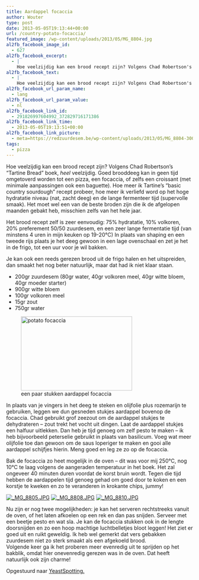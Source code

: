 ```yaml
---
title: Aardappel focaccia
author: Wouter
type: post
date: 2013-05-05T19:13:44+00:00
url: /country-potato-focaccia/
featured_image: /wp-content/uploads/2013/05/MG_8804.jpg
al2fb_facebook_image_id:
  - 627
al2fb_facebook_excerpt:
  - |
    Hoe veelzijdig kan een brood recept zijn? Volgens Chad Robertson's "Tartine Bread" boek, <em>heel</em> veelzijdig. Goed brooddeeg kan in geen tijd omgetoverd worden tot een pizza, een focaccia, of zelfs een croissant (met minimale aanpassingen ook een baguette). Hoe meer ik Tartine's "basic country sourdough" recept probeer, hoe meer ik verliefd word op het hoge hydratatie niveau (nat, zacht deeg) en de lange fermenteer tijd (supervolle smaak). Het moet wel een van de beste broden zijn die ik de afgelopen maanden gebakt heb, misschien zelfs van het hele jaar.
al2fb_facebook_text:
  - |
    Hoe veelzijdig kan een brood recept zijn? Volgens Chad Robertson's "Tartine Bread" boek, <em>heel</em> veelzijdig. Goed brooddeeg kan in geen tijd omgetoverd worden tot een pizza, een focaccia, of zelfs een croissant (met minimale aanpassingen ook een baguette). Hoe meer ik Tartine's "basic country sourdough" recept probeer, hoe meer ik verliefd word op het hoge hydratatie niveau (nat, zacht deeg) en de lange fermenteer tijd (supervolle smaak). Het moet wel een van de beste broden zijn die ik de afgelopen maanden gebakt heb, misschien zelfs van het hele jaar.
al2fb_facebook_url_param_name:
  - lang
al2fb_facebook_url_param_value:
  - nl
al2fb_facebook_link_id:
  - 291826997604992_372829716171386
al2fb_facebook_link_time:
  - 2013-05-05T19:13:51+00:00
al2fb_facebook_link_picture:
  - meta=https://redzuurdesem.be/wp-content/uploads/2013/05/MG_8804-300x200.jpg
tags:
  - pizza
---
```


Hoe veelzijdig kan een brood recept zijn? Volgens Chad Robertson&#8217;s &#8220;Tartine Bread&#8221; boek, _heel_ veelzijdig. Goed brooddeeg kan in geen tijd omgetoverd worden tot een pizza, een focaccia, of zelfs een croissant (met minimale aanpassingen ook een baguette). Hoe meer ik Tartine&#8217;s &#8220;basic country sourdough&#8221; recept probeer, hoe meer ik verliefd word op het hoge hydratatie niveau (nat, zacht deeg) en de lange fermenteer tijd (supervolle smaak). Het moet wel een van de beste broden zijn die ik de afgelopen maanden gebakt heb, misschien zelfs van het hele jaar.

Het brood recept zelf is zeer eenvoudig: 75% hydratatie, 10% volkoren, 20% preferement 50/50 zuurdesem, en een zeer lange fermentatie tijd (van minstens 4 uren in mijn keuken op 19-20°C) In plaats van shaping en een tweede rijs plaats je het deeg gewoon in een lage ovenschaal en zet je het in de frigo, tot een uur voor je wil bakken.
  
Je kan ook een reeds gerezen brood uit de frigo halen en het uitspreiden, dan smaakt het nog beter natuurlijk, maar dat had ik niet klaar staan.

  * <span style="line-height: 15px;">200gr zuurdesem (80gr water, 40gr volkoren meel, 40gr witte bloem, 40gr moeder starter)</span>
  * 900gr witte bloem
  * 100gr volkoren meel
  * 15gr zout
  * 750gr water

<figure id="attachment_627" style="width: 300px" class="wp-caption aligncenter"><a href="https://redzuurdesem.be/wp-content/uploads/2013/05/MG_8804.jpg"><img class="size-medium wp-image-627" title="potato focaccia" alt="potato focaccia" src="https://redzuurdesem.be/wp-content/uploads/2013/05/MG_8804-300x200.jpg" width="300" height="200" srcset="https://redzuurdesem.be/wp-content/uploads/2013/05/MG_8804-300x200.jpg 300w, https://redzuurdesem.be/wp-content/uploads/2013/05/MG_8804-700x466.jpg 700w, https://redzuurdesem.be/wp-content/uploads/2013/05/MG_8804.jpg 1024w" sizes="(max-width: 300px) 100vw, 300px" /></a><figcaption class="wp-caption-text">een paar stukken aardappel focaccia</figcaption></figure>

<div style="clear: both;">
  In plaats van je vingers in het deeg te steken en olijfolie plus rozemarijn te gebruiken, leggen we dun gesneden stukjes aardappel bovenop de focaccia. Chad gebruikt grof zeezout om de aardappel stukjes te dehydrateren &#8211; zout trekt het vocht uit dingen. Laat de aardappel stukjes een halfuur uitlekken. Dan heb je tijd genoeg om zelf pesto te maken &#8211; ik heb bijvoorbeeld peterselie gebruikt in plaats van basilicum. Voeg wat meer olijfolie toe dan gewoon om de saus loperiger te maken en gooi alle aardappel schijfjes hierin. Meng goed en leg ze zo op de focaccia.</p> 
  
  <p>
    Bak de focaccia zo heet mogelijk in de oven &#8211; dit was voor mij 250°C, nog 10°C te laag volgens de aangeraden temperatuur in het boek. Het zal ongeveer 40 minuten duren voordat de korst bruin wordt. Tegen die tijd hebben de aardappelen tijd genoeg gehad om goed door te koken en een korstje te kweken en zo te veranderen in krokante chips, jummy!
  </p>
</div>


<p><a href="http://lh4.ggpht.com/-LNPH8g7UVQE/UYanw0AG0OI/AAAAAAAAG1k/hIoQ37ncgw8/s1024/_MG_8805.JPG" link="https://picasaweb.google.com/108809100421188137955/Savesourdough#5874567220986040546" title="" ><img src="https://lh4.ggpht.com/-LNPH8g7UVQE/UYanw0AG0OI/AAAAAAAAG1k/hIoQ37ncgw8/w400-o/_MG_8805.JPG" alt="_MG_8805.JPG" title="" class="alignleft pe2-photo"  /></a> <a href="http://lh5.ggpht.com/-RHXYm8AyJpg/UYanySXpMZI/AAAAAAAAG1s/JqteWrLphB4/s1024/_MG_8808.JPG" link="https://picasaweb.google.com/108809100421188137955/Savesourdough#5874567246317695378" title="" ><img src="https://lh5.ggpht.com/-RHXYm8AyJpg/UYanySXpMZI/AAAAAAAAG1s/JqteWrLphB4/w400-o/_MG_8808.JPG" alt="_MG_8808.JPG" title="" class="alignleft pe2-photo"  /></a> <a href="http://lh3.ggpht.com/-qtOc1xMxa8o/UYanzjVaGWI/AAAAAAAAG10/iN2oBy6CcIo/s1024/_MG_8810.JPG" link="https://picasaweb.google.com/108809100421188137955/Savesourdough#5874567268051589474" title="" ><img src="https://lh3.ggpht.com/-qtOc1xMxa8o/UYanzjVaGWI/AAAAAAAAG10/iN2oBy6CcIo/w400-o/_MG_8810.JPG" alt="_MG_8810.JPG" title="" class="alignleft pe2-photo"  /></a></p>

<div style="clear: both;">
  Nu zijn er nog twee mogelijkheden: je kan het serveren rechtstreeks vanuit de oven, of het laten afkoelen op een rek en dan pas snijden. Serveer met een beetje pesto en wat sla. Je kan de focaccia stukken ook in de lengte doorsnijden en zo een hoop machtige luchtbelletjes bloot leggen! Het ziet er goed uit en ruikt geweldig. Ik heb wel gemerkt dat vers gebakken zuurdesem niet zo sterk smaakt als een afgekoeld brood.<br /> Volgende keer ga ik het proberen meer evenredig uit te sprijden op het bakblik, omdat hier onevenredig gerezen was in de oven. Dat heeft natuurlijk ook zijn charme!
</div>

Opgestuurd naar [YeastSpotting.][2]

 [1]: https://redzuurdesem.be/wp-content/uploads/2013/05/MG_8804.jpg
 [2]: http://www.wildyeastblog.com/category/yeastspotting/